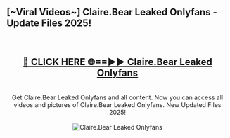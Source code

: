 <h2>[~Viral Videos~] Claire.Bear Leaked Onlyfans - Update Files 2025!</h2>
<br>
<div align="center">
<h2><a href="https://betterlinks.top/A2PfLJ" rel="nofollow">🔴 CLICK HERE 🌐==►► Claire.Bear Leaked Onlyfans</a></h2>
<br>
Get Claire.Bear Leaked Onlyfans and all content. Now you can access all videos and pictures of Claire.Bear Leaked Onlyfans. New Updated Files 2025!
<br>
<br>
<a href="https://betterlinks.top/A2PfLJ" rel="nofollow" data-target="animated-image.originalLink"><img src="https://i.ibb.co.com/WyWwxjT/player-gif2.gif" alt="Claire.Bear Leaked Onlyfans" style="max-width: 100%; display: inline-block;" data-target="animated-image.originalImage"></a>
</div>
<br>
